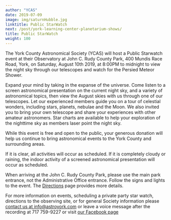 ```yaml
---
author: "YCAS"
date: 2019-07-09
image: img/saturnHubble.jpg
linktitle: Public StarWatch
next: /post/york-learning-center-planetarium-shows/
title: Public StarWatch
weight: 100
---
```

The York County Astronomical Society (YCAS) will host a Public Starwatch event at their Observatory at John C. Rudy County Park, 400 Mundis Race Road, York, on Saturday, August 10th 2019, at 8:00PM to midnight to view the night sky through our telescopes and watch for the Persied Meteor Shower.

Expand your mind by taking in the expanse of the universe. Come listen to a screen astronomical presentation on the current night sky, and a variety of astronomical topics, then view the August skies with us through one of our telescopes. Let our experienced members guide you on a tour of celestial wonders, including stars, planets, nebulae and the Moon. We also invited you to bring your own telescope and share your experiences with other amateur astronomers. Star charts are available to help your exploration of the nighttime sky as members laser point the night sky.  

While this event is free and open to the public, your generous donation will help us continue to bring astronomical events to the York County and surrounding areas.

If it is clear, all activities will occur as scheduled. If it is completely cloudy or raining, the indoor activity of a screened astronomical presentation will occur as scheduled.

When arriving at the John C. Rudy County Park, please use the main park entrance, not the Administrative Office entrance. Follow the signs and lights to the event. The [Directions](https://www.astroyork.com/directions) page provides more details.

For more information on events, scheduling a private party star watch, directions to the observing site, or for general Society information please [contact us at info@astroyork.com](info@astroyork.com) or leave a voice message after the recording at 717 759-9227 or visit [our Facebook page](https://www.facebook.com/astroyork)